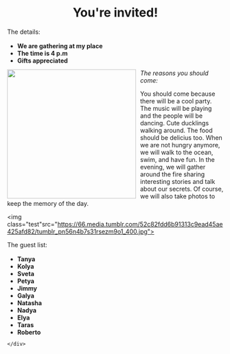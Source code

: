 <!DOCTYPE html>
<html>
<head>
<link rel="stylesheet" href="https://fonts.googleapis.com/css?family=Raleway">
<style>
  
  .bg{
    background-color: rgb(109, 153, 166);
font-family: "Raleway", sans-serif;

font-size: 26px;

  }
  ul{
    font-weight:bold;
position:relative;
    top: 2px;
margin-bottom: 10px;
  }
 
 .reasons{
 weight: 100px;
overflow: auto;
   background-color:rgb(109, 153, 166);
z-index:1;
     font-size:20px;
   
  }
  .image{
    float:left;
margin-right: 10px;


  }
  .test {
position: absolute;
    z-index:2;
top: 530px;
right: 50px;
width: 120px;
  }
  
  #guest-list {
margin-top: 50px;
margin-left: 20px;
border-left: 10px groove black;
background-color: rgb(109, 153, 166);
padding: 3px;

  }
</style>
  <title>My birthday</title>

  </head>
<body>
<div class="bg">
  <h1 id="position"><center>You're invited!</center></h1>
  <p>The details:</p>
  <ul>
    <li>We are gathering at my place</li>
    <li>The time is 4 p.m</li>
    <li>Gifts appreciated</li>
  </ul>

  </div>

<div class="reasons">
<img src="https://66.media.tumblr.com/a1b8b005d0669ffdc2f0b5e3b08c6fc7/tumblr_ovduvawVkl1wn04cpo1_1280.jpg"  height="300px" class="image">
  <p><em>The reasons you should come:</em></p> </ br>
You should come because there will be a cool party. The music will be playing and the people will be dancing. Cute ducklings walking around. The food should be delicius too. When we are not hungry anymore, we will walk to the ocean, swim, and have fun. In the evening, we will gather around the fire sharing interesting stories and talk about our secrets. Of course, we will also take photos to keep the memory of the day. 

  </div>

<img class="test"src="https://66.media.tumblr.com/52c82fdd6b91313c9ead45ae425afd82/tumblr_pn56n4b7s31rsezm9o1_400.jpg"> 

<div id="guest-list">
  <p>The guest list:</p> 
<ul>
  <li>Tanya</li>
<li>Kolya</li>
<li>Sveta</li>
<li>Petya</li>
<li>Jimmy</li>
<li>Galya</li>
<li>Natasha</li>
<li>Nadya</li>
<li>Elya</li>
<li>Taras</li>
<li>Roberto</li>
  </ul>

    </div>
  </body>
</html>
